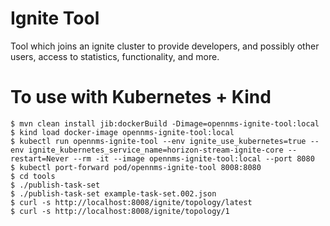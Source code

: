 # Ignite Tool

Tool which joins an ignite cluster to provide developers, and possibly other users,
access to statistics, functionality, and more.

# To use with Kubernetes + Kind

    $ mvn clean install jib:dockerBuild -Dimage=opennms-ignite-tool:local
    $ kind load docker-image opennms-ignite-tool:local
    $ kubectl run opennms-ignite-tool --env ignite_use_kubernetes=true --env ignite_kubernetes_service_name=horizon-stream-ignite-core --restart=Never --rm -it --image opennms-ignite-tool:local --port 8080
    $ kubectl port-forward pod/opennms-ignite-tool 8008:8080
    $ cd tools
    $ ./publish-task-set
    $ ./publish-task-set example-task-set.002.json
    $ curl -s http://localhost:8008/ignite/topology/latest
    $ curl -s http://localhost:8008/ignite/topology/1
